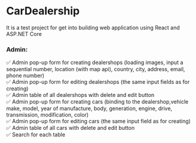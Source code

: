 # CarDealership
It is a test project for get into building web application using React and ASP.NET Core


### Admin:
:white_check_mark: Admin pop-up form for creating dealershops (loading images, input a sequential number, location (with map api), country, city, address, email, phone number)  
:white_check_mark: Admin pop-up form for editing dealershops (the same input fields as for creating)  
:white_check_mark: Admin table of all dealershops with delete and edit button  
:white_check_mark: Admin pop-up form for creating cars (binding to the dealershop,vehicle make, model, year of manufacture, body, generation, engine, drive, transmission, modification, color)  
:white_check_mark: Admin pop-up form for editing cars (the same input field as for creating)  
:white_check_mark: Admin table of all cars with delete and edit button  
:white_check_mark: Search for each table

